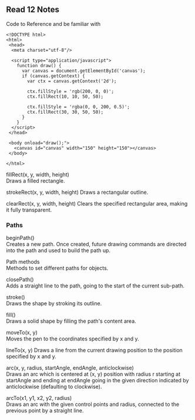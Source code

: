 ## Read 12 Notes

Code to Reference and be familiar with

```
<!DOCTYPE html>
<html>
 <head>
  <meta charset="utf-8"/>

  <script type="application/javascript">
    function draw() {
      var canvas = document.getElementById('canvas');
      if (canvas.getContext) {
        var ctx = canvas.getContext('2d');

        ctx.fillStyle = 'rgb(200, 0, 0)';
        ctx.fillRect(10, 10, 50, 50);

        ctx.fillStyle = 'rgba(0, 0, 200, 0.5)';
        ctx.fillRect(30, 30, 50, 50);
      }
    }
  </script>
 </head>

 <body onload="draw();">
   <canvas id="canvas" width="150" height="150"></canvas>
 </body>

</html>
```


fillRect(x, y, width, height)  
Draws a filled rectangle.

strokeRect(x, y, width, height)
Draws a rectangular outline.

clearRect(x, y, width, height)
Clears the specified rectangular area, making it fully transparent.


### Paths

beginPath()  
Creates a new path. Once created, future drawing commands are directed into the path and used to build the path up.

Path methods  
Methods to set different paths for objects.

closePath()  
Adds a straight line to the path, going to the start of the current sub-path.

stroke()  
Draws the shape by stroking its outline.

fill()  
Draws a solid shape by filling the path's content area.

moveTo(x, y)  
Moves the pen to the coordinates specified by x and y.

lineTo(x, y)
Draws a line from the current drawing position to the position specified by x and y.

arc(x, y, radius, startAngle, endAngle, anticlockwise)  
Draws an arc which is centered at (x, y) position with radius r starting at startAngle and ending at endAngle going in the given direction indicated by anticlockwise (defaulting to clockwise).

arcTo(x1, y1, x2, y2, radius)  
Draws an arc with the given control points and radius, connected to the previous point by a straight line.
